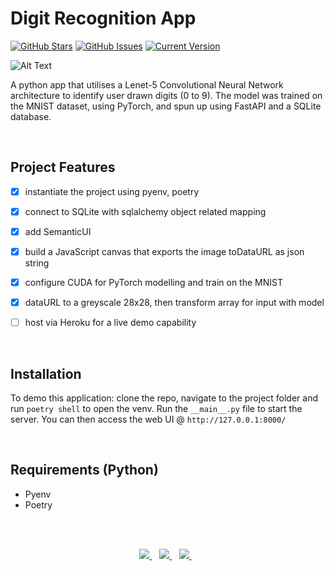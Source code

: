 Digit Recognition App
============
[![GitHub Stars](https://img.shields.io/github/stars/jordanhoare/digit-drawing-prediction.svg)](https://github.com/jordanhoare/digit-drawing-prediction/stargazers) [![GitHub Issues](https://img.shields.io/github/issues/jordanhoare/digit-drawing-prediction.svg)](https://github.com/jordanhoare/digit-drawing-prediction/issues) [![Current Version](https://img.shields.io/badge/version-0.5.0-green.svg)](https://github.com/jordanhoare/digit-drawing-prediction) 

![Alt Text](https://media.giphy.com/media/aIyeExuk11gpQTzk81/giphy.gif)

A python app that utilises a Lenet-5 Convolutional Neural Network architecture to identify user drawn digits (0 to 9). The model was trained on the MNIST dataset, using PyTorch, and spun up using FastAPI and a SQLite database. 


</br>

## Project Features
- [x] instantiate the project using pyenv, poetry
- [x] connect to SQLite with sqlalchemy object related mapping
- [x] add SemanticUI
- [x] build a JavaScript canvas that exports the image toDataURL as json string
- [x] configure CUDA for PyTorch modelling and train on the MNIST
- [x] dataURL to a greyscale 28x28, then transform array for input with model
- [ ] host via Heroku for a live demo capability


</br>

## Installation
To demo this application: clone the repo, navigate to the project folder and run `poetry shell` to open the venv.  Run the ` __main__.py ` file to start the server.  You can then access the web UI @ `http://127.0.0.1:8000/`

</br>

## Requirements (Python)
- Pyenv
- Poetry

 
</br>

</br>


<p align="center">
    <a href="https://www.linkedin.com/in/jordan-hoare/">
        <img src="https://img.shields.io/badge/LinkedIn-0077B5?style=for-the-badge&logo=linkedin&logoColor=white" />
    </a>&nbsp;&nbsp;
    <a href="https://www.kaggle.com/jordanhoare">
        <img src="https://img.shields.io/badge/Kaggle-20BEFF?style=for-the-badge&logo=Kaggle&logoColor=white" />
    </a>&nbsp;&nbsp;
    <a href="mailto:jordanhoare0@gmail.com">
        <img src="https://img.shields.io/badge/Gmail-D14836?style=for-the-badge&logo=gmail&logoColor=white" />
    </a>&nbsp;&nbsp;
</p>



